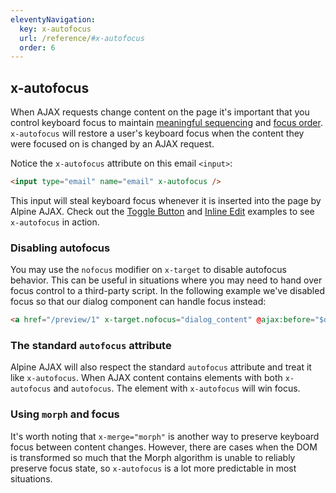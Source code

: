 ```yaml
---
eleventyNavigation:
  key: x-autofocus
  url: /reference/#x-autofocus
  order: 6
---
```


## x-autofocus

When AJAX requests change content on the page it's important that you control keyboard focus to maintain [meaningful sequencing](https://www.w3.org/TR/WCAG21/#meaningful-sequence) and [focus order](https://www.w3.org/TR/WCAG21/#focus-order). `x-autofocus` will restore a user's keyboard focus when the content they were focused on is changed by an AJAX request.

Notice the `x-autofocus` attribute on this email `<input>`:

```html
<input type="email" name="email" x-autofocus />
```

This input will steal keyboard focus whenever it is inserted into the page by Alpine AJAX. Check out the [Toggle Button](/examples/toggle-button/) and [Inline Edit](/examples/inline-edit/) examples to see `x-autofocus` in action.

### Disabling autofocus

You may use the `nofocus` modifier on `x-target` to disable autofocus behavior. This can be useful in situations where you may need to hand over focus control to a  third-party script. In the following example we've disabled focus so that our dialog component can handle focus instead:

```html
<a href="/preview/1" x-target.nofocus="dialog_content" @ajax:before="$dispatch('dialog:open')">Open preview</a>
```

### The standard `autofocus` attribute

Alpine AJAX will also respect the standard `autofocus` attribute and treat it like `x-autofocus`. When AJAX content contains elements with both `x-autofocus` and `autofocus`. The element with `x-autofocus` will win focus.

### Using `morph` and focus

It's worth noting that `x-merge="morph"` is another way to preserve keyboard focus between content changes. However, there are cases when the DOM is transformed so much that the Morph algorithm is unable to reliably preserve focus state, so `x-autofocus` is a lot more predictable in most situations.
